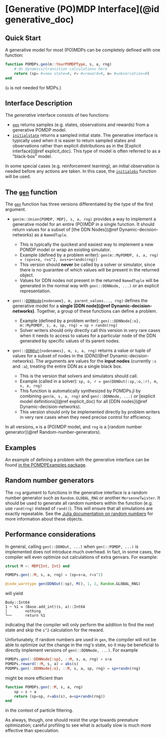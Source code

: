 # [Generative (PO)MDP Interface](@id generative_doc)

## Quick Start

A generative model for most (PO)MDPs can be completely defined with one function:
```julia
function POMDPs.gen(m::YourPOMDPType, s, a, rng)
    # do dynamics/transition calculations here
    return (sp= #=new state=#, r= #=reward=#, o= #=observation=#)
end
```
(`o` is not needed for MDPs.)

## Interface Description

The *generative* interface consists of two functions:
- [`gen`](@ref) returns samples (e.g. states, observations and rewards) from a generative POMDP model.
- [`initialstate`](@ref) returns a sampled initial state.
The generative interface is typically used when it is easier to return sampled states and observations rather than explicit distributions as in the [Explicit interface](@ref explicit_doc).
This type of model is often referred to as a "black-box" model.

In some special cases (e.g. reinforcement learning), an initial observation is needed before any actions are taken. In this case, the [`initialobs`](@ref) function will be used.

## The [`gen`](@ref) function

The [`gen`](@ref) function has three versions differentiated by the type of the first argument.

- `gen(m::Union{POMDP, MDP}, s, a, rng)` provides a way to implement a generative model for an entire (PO)MDP in a single function. It should return values for a subset of [the DDN Nodes](@ref Dynamic-decision-networks) as a `NamedTuple`.
    - This is typically the quickest and easiest way to implement a new POMDP model or wrap an existing simulator.
    - Example (defined by a problem writer): `gen(m::MyPOMDP, s, a, rng) = (sp=s+a, r=s^2, o=s+a+randn(rng))`
    - This version should **never** be called by a solver or simulator, since there is no guarantee of which values will be present in the returned object.
    - Values for DDN nodes not present in the returned `NamedTuple` will be generated in the normal way with `gen(::DDNNode, ...)` or an explicit representation.

- `gen(::`[`DDNNode`](@ref)`{nodename}, m, parent_values..., rng)` defines the generative model for a **single [DDN node](@ref Dynamic-decision-networks)**. Together, a group of these functions can define a problem.
    - Example (defined by a problem writer): `gen(::DDNNode{:o}, m::MyPOMDP, s, a, sp, rng) = sp + randn(rng)`
    - Solver writers should only directly call this version in very rare cases when it needs to access to values for a particular node of the DDN generated by specific values of its parent nodes.

- `gen(::`[`DDNOut`](@ref)`{nodenames}, m, s, a, rng)` returns a value or tuple of values for a subset of nodes in the [DDN](@ref Dynamic-decision-networks). The arguments are values for the **input nodes** (currently `:s` and `:a`), treating the entire DDN as a single black box.
    - This is the version that solvers and simulators should call.
    - Example (called in a solver): `sp, o, r = gen(DDNOut(:sp,:o,:r), m, s, a, rng)`
    - This function is automatically synthesized by POMDPs.jl by combining `gen(m, s, a, rng)` and `gen(::DDNNode, ...)` or [explicit model definitions](@ref explicit_doc) for all [DDN nodes](@ref Dynamic-decision-networks).
    - This version should only be implemented directly by problem writers in very rare cases when they need precise control for efficiency.

In all versions, `m` is a (PO)MDP model, and `rng` is a [random number generator](@ref Random-number-generators).

## Examples

An example of defining a problem with the generative interface can be found [in the POMDPExamples package](https://github.com/JuliaPOMDP/POMDPExamples.jl/blob/master/notebooks/Defining-a-POMDP-with-the-Generative-Interface.ipynb).

## Random number generators

The `rng` argument to functions in the generative interface is a random number generator such as `Random.GLOBAL_RNG` or another `MersenneTwister`. It should be used to generate all random numbers within the function (e.g. use `rand(rng)` instead of `rand()`). This will ensure that all simulations are exactly repeatable. See the [Julia documentation on random numbers](https://docs.julialang.org/en/v1/stdlib/Random/#Random-Numbers-1) for more information about these objects.

## Performance considerations

In general, calling `gen(::DDNOut, ...)` when `gen(::POMDP, ...)` is implemented does not introduce much overhead. In fact, in some cases, the compiler will even optimize out calculations of extra genvars. For example:
```julia
struct M <: MDP{Int, Int} end

POMDPs.gen(::M, s, a, rng) = (sp=s+a, r=s^2)

@code_warntype gen(DDNOut(:sp), M(), 1, 1, Random.GLOBAL_RNG)
```
will yield
```
Body::Int64
1 ─ %1 = (Base.add_int)(s, a)::Int64
│        nothing
└──      return %1
```
indicating that the compiler will only perform the addition to find the next state and skip the `s^2` calculation for the reward.

Unfortunately, if random numbers are used in `gen`, the compiler will not be able to optimize out the change in the rng's state, so it may be beneficial to directly implement versions of `gen(::DDNNode, ...)`.
For example
```julia
POMDPs.gen(::DDNNode{:sp}, ::M, s, a, rng) = s+a
POMDPs.reward(::M, s, a) = abs(s)
PODMPs.gen(::DDNNode{:o}, ::M, s, a, sp, rng) = sp+randn(rng)
```
might be more efficient than
```julia
function POMDPs.gen(::M, s, a, rng)
    sp = s + a
    return (sp=sp, r=abs(s), o=sp+randn(rng))
end
```
in the context of particle filtering.

As always, though, one should resist the urge towards premature optimization; careful profiling to see what is actually slow is much more effective than speculation.
